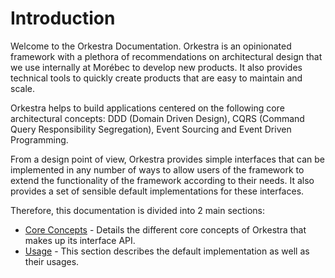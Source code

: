 # Introduction

Welcome to the Orkestra Documentation. Orkestra is an opinionated framework with a plethora of recommendations on architectural design
that we use internally at Morébec to develop new products. It also provides technical tools to quickly create
products that are easy to maintain and scale.

Orkestra helps to build applications centered on the following core architectural concepts:
DDD (Domain Driven Design), CQRS (Command Query Responsibility Segregation), Event Sourcing and Event Driven Programming.

From a design point of view, Orkestra provides simple interfaces that can be implemented in any number of ways
to allow users of the framework to extend the functionality of the framework according to their needs.
It also provides a set of sensible default implementations for these interfaces.

Therefore, this documentation is divided into 2 main sections:
- [Core Concepts](./core_concepts/index.md) - Details the different core concepts of Orkestra that makes up its interface API.
- [Usage](usage/index.md) - This section describes the default implementation as well as their usages.



